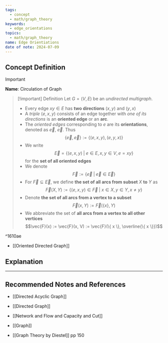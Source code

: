```yaml
---
tags:
  - concept
  - math/graph_theory
keywords:
  - edge_orientations
topics:
  - math/graph_theory
name: Edge Orientiations
date of note: 2024-07-09
---
```


## Concept Definition

>[!important]
>**Name**: Circulation of Graph

>[!important] Definition
>Let $G = (V, E)$ be an *undirected multigraph*. 
>- Every edge $xy\in E$ has **two directions** $(x, y)$ and $(y, x)$
>- A *triple* $(e, x, y)$ consists of an edge together with *one of its directions* is an **oriented edge** or an **arc**.
>- The *oriented edges* corresponding to $e$ are its **orientations**, denoted as $\overrightarrow{e}$,  $\overleftarrow{e}$. Thus $$\{\overrightarrow{e},\,\overleftarrow{e}   \} := \left\{ (e, x, y),\, (e, y, x) \right\} $$
>- We write $$\vec{E} = \left\{ (e, x, y) \;|\; e\in E,\, x,y\in V,\, e= xy \right\} $$ for the **set of all oriented edges**
>- We denote $$\overleftarrow{F} := \{ \overleftarrow{e}\;|\; \overrightarrow{e} \in \overrightarrow{E} \} $$
>- For $\vec{F} \subseteq \vec{E}$, we define **the set of all arcs from subset** $X$ **to** $Y$ as $$\vec{F}(X, Y) := \{ (e, x, y) \in \vec{F} \;|\; x\in X,\, y\in Y,\, x\neq y \}$$
>- Denote **the set of all arcs from a vertex to a subset** $$\vec{F}(x, Y) := \vec{F}(\{ x \}, Y)$$ 
>- We abbreviate the set of **all arcs from a vertex to all other vertices** $$\vec{F}(x) := \vec{F}(x, V)  := \vec{F}(\{ x \}, \overline{\{ x \}})$$ 

^1610ae

- [[Oriented Directed Graph]]


## Explanation





-----------
##  Recommended Notes and References


- [[Directed Acyclic Graph]]
- [[Directed Graph]]
- [[Network and Flow and Capacity and Cut]]
- [[Graph]]

- [[Graph Theory by Diestel]] pp 150